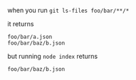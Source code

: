 when you run `git ls-files foo/bar/**/*`

it returns
```
foo/bar/a.json
foo/bar/baz/b.json
```

but running `node index` returns
```
foo/bar/baz/b.json
```
